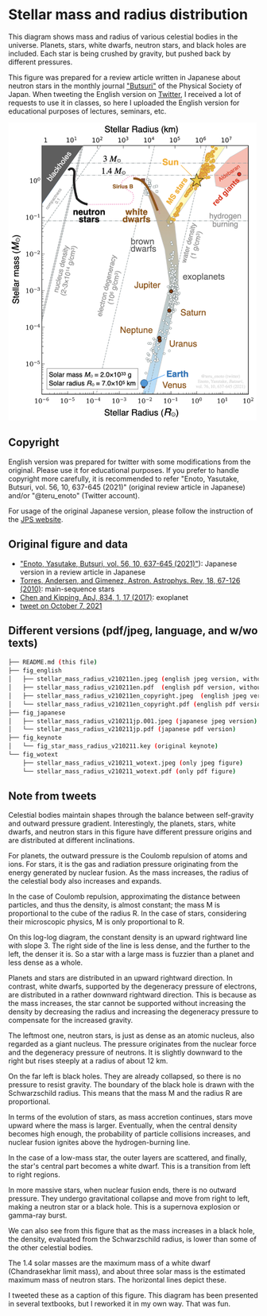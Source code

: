 # Stellar mass and radius distribution 
This diagram shows mass and radius of various celestial bodies in the universe. Planets, stars, white dwarfs, neutron stars, and black holes are included. Each star is being crushed by gravity, but pushed back by different pressures. 

This figure was prepared for a review article written in Japanese about neutron stars in the monthly journal ["Butsuri"](https://www.jps.or.jp/books/gakkaishi/2021/10/76-10.php) of the Physical Society of Japan. When tweeting the English version on [Twitter](https://twitter.com/teru_enoto/status/1446075332478574595?s=20), I received a lot of requests to use it in classes, so here I uploaded the English version for educational purposes of lectures, seminars, etc.

<img src="https://github.com/tenoto/stellar_mass_and_radius/raw/main/fig_english/stellar_mass_radius_v210211en_copyright.jpeg" width="500" height="600">

## Copyright

English version was prepared for twitter with some modifications from the original. Please use it for educational purposes. If you prefer to handle copyright more carefully, it is recommended to refer "Enoto, Yasutake, Butsuri, vol. 56, 10, 637-645 (2021)" (original review article in Japanese) and/or "@teru_enoto" (Twitter account). 

For usage of the original Japanese version, please follow the instruction of the [JPS website](https://www.jps.or.jp/books/chosakuken/index.php).

## Original figure and data 

- ["Enoto, Yasutake, Butsuri, vol. 56, 10, 637-645 (2021)"](https://www.jps.or.jp/books/gakkaishi/2021/10/76-10.php)): Japanese version in a review article in Japanese 
- [Torres, Andersen, and Gimenez, Astron. Astrophys. Rev, 18, 67-126 (2010)](https://arxiv.org/abs/0908.2624): main-sequence stars
- [Chen  and Kipping, ApJ, 834, 1, 17 (2017)](https://ui.adsabs.harvard.edu/abs/2017ApJ...834...17C/abstract): exoplanet
- [tweet on October 7, 2021](https://twitter.com/teru_enoto/status/1446075332478574595?s=20)


## Different versions (pdf/jpeg, language, and w/wo texts)

```bash
├── README.md (this file)
├── fig_english
│   ├── stellar_mass_radius_v210211en.jpeg (english jpeg version, without copyright) 
│   ├── stellar_mass_radius_v210211en.pdf  (english pdf version, without copyright) 
│   ├── stellar_mass_radius_v210211en_copyright.jpeg  (english jpeg version, with copyright) 
│   └── stellar_mass_radius_v210211en_copyright.pdf (english pdf version, with copyright) 
├── fig_japanese
│   ├── stellar_mass_radius_v210211jp.001.jpeg (japanese jpeg version) 
│   └── stellar_mass_radius_v210211jp.pdf (japanese pdf version) 
├── fig_keynote
│   └── fig_star_mass_radius_v210211.key (original keynote) 
└── fig_wotext
    ├── stellar_mass_radius_v210211_wotext.jpeg (only jpeg figure)
    └── stellar_mass_radius_v210211_wotext.pdf (only pdf figure)
```

## Note from tweets

Celestial bodies maintain shapes through the balance between self-gravity and outward pressure gradient. Interestingly, the planets, stars, white dwarfs, and neutron stars in this figure have different pressure origins and are distributed at different inclinations.

For planets, the outward pressure is the Coulomb repulsion of atoms and ions. For stars, it is the gas and radiation pressure originating from the energy generated by nuclear fusion. As the mass increases, the radius of the celestial body also increases and expands.

In the case of Coulomb repulsion, approximating the distance between particles, and thus the density, is almost constant; the mass M is proportional to the cube of the radius R. In the case of stars, considering their microscopic physics, M is only proportional to R.

On this log-log diagram, the constant density is an upward rightward line with slope 3. The right side of the line is less dense, and the further to the left, the denser it is. So a star with a large mass is fuzzier than a planet and less dense as a whole.

Planets and stars are distributed in an upward rightward direction. In contrast, white dwarfs, supported by the degeneracy pressure of electrons, are distributed in a rather downward rightward direction. This is because as the mass increases, the star cannot be supported without increasing the density by decreasing the radius and increasing the degeneracy pressure to compensate for the increased gravity.

The leftmost one, neutron stars, is just as dense as an atomic nucleus, also regarded as a giant nucleus. The pressure originates from the nuclear force and the degeneracy pressure of neutrons. It is slightly downward to the right but rises steeply at a radius of about 12 km.

On the far left is black holes. They are already collapsed, so there is no pressure to resist gravity. The boundary of the black hole is drawn with the Schwarzschild radius. This means that the mass M and the radius R are proportional.

In terms of the evolution of stars, as mass accretion continues, stars move upward where the mass is larger. Eventually, when the central density becomes high enough, the probability of particle collisions increases, and nuclear fusion ignites above the hydrogen-burning line.

In the case of a low-mass star, the outer layers are scattered, and finally, the star's central part becomes a white dwarf. This is a transition from left to right regions.

In more massive stars, when nuclear fusion ends, there is no outward pressure. They undergo gravitational collapse and move from right to left, making a neutron star or a black hole. This is a supernova explosion or gamma-ray burst.

We can also see from this figure that as the mass increases in a black hole, the density, evaluated from the Schwarzschild radius, is lower than some of the other celestial bodies.

The 1.4 solar masses are the maximum mass of a white dwarf (Chandrasekhar limit mass), and about three solar mass is the estimated maximum mass of neutron stars. The horizontal lines depict these.

I tweeted these as a caption of this figure. This diagram has been presented in several textbooks, but I reworked it in my own way. That was fun.

